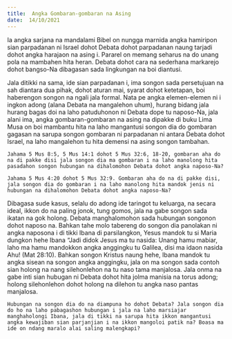 ```yaml
---
title:  Angka Gombaran-gombaran na Asing
date:  14/10/2021
---
```


Ia angka sarjana na mandalami Bibel on nungga marnida angka hamiripon sian parpadanan ni Israel dohot Debata dohot parpadanan naung tarjadi dohot angka harajaon na asing i. Pararel on memang seharus na do unang pola na mambahen hita heran. Debata dohot cara na sederhana markarejo dohot bangso-Na dibagasan sada lingkungan na boi diantusi.

Jala ditikki na sama, ide sian parpadanan i, ima songon sada persetujuan na sah diantara dua pihak, dohot aturan mai, syarat dohot ketetapan, boi haberengon songon na ngali jala formal. Nata pe angka elemen-elemen ni i ingkon adong (alana Debata na mangalehon uhum), hurang bidang jala hurang bagas doi na laho patuduhonon ni Debata dope tu naposo-Na, jala alani ima, angka gombaran-gombaran na asing na dipakke di buku Lima Musa on boi mambantu hita na laho mangantusi songon dia do gombaran gagasan na sarupa songon gombaran ni parpadanan ni antara Debata dohot Israel, na laho mangalehon tu hita demensi na asing songon tambahan.

`Jahama 5 Mus 8:5, 5 Mus 14:1 dohot 5 Mus 32:6, 18-20, gombaran aha do na di pakke disi jala songon dia ma gombaran i na laho manolong hita pasadahon songon hubungan na dihalomohon Debata dohot angka naposo-Na?`

`Jahama 5 Mus 4:20 dohot 5 Mus 32:9. Gombaran aha do na di pakke disi, jala songon dia do gombaran i na laho manolong hita mandok jenis ni hubungan na dihalomohon Debata dohot angka naposo-Na?`

Dibagasa sude kasus, selalu do adong ide taringot tu keluarga, na secara ideal, ikkon do na paling jonok, tung gomos, jala na gabe songon sada ikatan na gok holong. Debata manghalomohon sada hubungan songonon dohot naposo na. Bahkan tahe molo tabereng do songon dia panolakan ni angka naposona i di tikki  Ibana di parsilangkon, Yesus mandok tu si Maria dungkon hehe Ibana “Jadi didok Jesus ma tu nasida: Unang hamu mabiar, laho ma hamu mandokkon angka anggingku tu Galilea, disi ma idaon nasida Ahu! (Mat 28:10). Bahkan songon Kristus naung hehe, Ibana mandok tu angka sisean na songon angka anggingku, jala on ma songon sada contoh sian holong na nang silehonlehon na tu naso tama manjalosa. Jala onma na gabe inti sian hubugan ni Debata dohot hita jolma manisia na torus adong; holong silehonlehon dohot holong na dilehon tu angka naso pantas manjalosa.

`Hubungan na songon dia do na diampuna ho dohot Debata? Jala songon dia do ho na laho pabagashon hubungan i jala na laho marsiajar manghaholongi Ibana, jala di tikki na sarupa hita ikkon mangantusi angka kewajiban sian parjanjian i na ikkon mangoloi patik na? Boasa ma ide on ndang maralo alai saling malengkapi?`